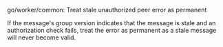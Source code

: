 go/worker/common: Treat stale unauthorized peer error as permanent

If the message's group version indicates that the message is stale and an
authorization check fails, treat the error as permanent as a stale message
will never become valid.
